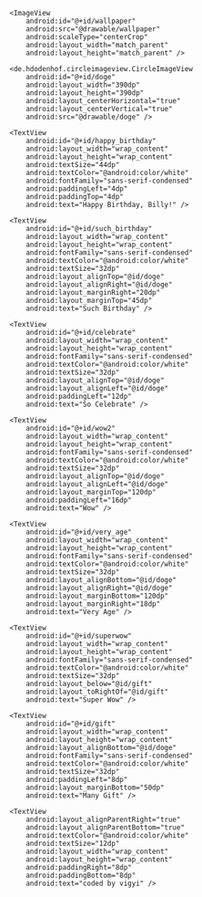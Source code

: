 <?xml version="1.0" encoding="utf-8"?>
<RelativeLayout
    xmlns:android="http://schemas.android.com/apk/res/android"
    xmlns:tools="http://schemas.android.com/tools"
    android:layout_width="match_parent"
    android:layout_height="match_parent"
    tools:context=".MainActivity">

    <ImageView
        android:id="@+id/wallpaper"
        android:src="@drawable/wallpaper"
        android:scaleType="centerCrop"
        android:layout_width="match_parent"
        android:layout_height="match_parent" />

    <de.hdodenhof.circleimageview.CircleImageView
        android:id="@+id/doge"
        android:layout_width="390dp"
        android:layout_height="390dp"
        android:layout_centerHorizontal="true"
        android:layout_centerVertical="true"
        android:src="@drawable/doge" />

    <TextView
        android:id="@+id/happy_birthday"
        android:layout_width="wrap_content"
        android:layout_height="wrap_content"
        android:textSize="44dp"
        android:textColor="@android:color/white"
        android:fontFamily="sans-serif-condensed"
        android:paddingLeft="4dp"
        android:paddingTop="4dp"
        android:text="Happy Birthday, Billy!" />

    <TextView
        android:id="@+id/such_birthday"
        android:layout_width="wrap_content"
        android:layout_height="wrap_content"
        android:fontFamily="sans-serif-condensed"
        android:textColor="@android:color/white"
        android:textSize="32dp"
        android:layout_alignTop="@id/doge"
        android:layout_alignRight="@id/doge"
        android:layout_marginRight="20dp"
        android:layout_marginTop="45dp"
        android:text="Such Birthday" />

    <TextView
        android:id="@+id/celebrate"
        android:layout_width="wrap_content"
        android:layout_height="wrap_content"
        android:fontFamily="sans-serif-condensed"
        android:textColor="@android:color/white"
        android:textSize="32dp"
        android:layout_alignTop="@id/doge"
        android:layout_alignLeft="@id/doge"
        android:paddingLeft="12dp"
        android:text="So Celebrate" />

    <TextView
        android:id="@+id/wow2"
        android:layout_width="wrap_content"
        android:layout_height="wrap_content"
        android:fontFamily="sans-serif-condensed"
        android:textColor="@android:color/white"
        android:textSize="32dp"
        android:layout_alignTop="@id/doge"
        android:layout_alignLeft="@id/doge"
        android:layout_marginTop="120dp"
        android:paddingLeft="16dp"
        android:text="Wow" />

    <TextView
        android:id="@+id/very_age"
        android:layout_width="wrap_content"
        android:layout_height="wrap_content"
        android:fontFamily="sans-serif-condensed"
        android:textColor="@android:color/white"
        android:textSize="32dp"
        android:layout_alignBottom="@id/doge"
        android:layout_alignRight="@id/doge"
        android:layout_marginBottom="120dp"
        android:layout_marginRight="18dp"
        android:text="Very Age" />

    <TextView
        android:id="@+id/superwow"
        android:layout_width="wrap_content"
        android:layout_height="wrap_content"
        android:fontFamily="sans-serif-condensed"
        android:textColor="@android:color/white"
        android:textSize="32dp"
        android:layout_below="@id/gift"
        android:layout_toRightOf="@id/gift"
        android:text="Super Wow" />

    <TextView
        android:id="@+id/gift"
        android:layout_width="wrap_content"
        android:layout_height="wrap_content"
        android:layout_alignBottom="@id/doge"
        android:fontFamily="sans-serif-condensed"
        android:textColor="@android:color/white"
        android:textSize="32dp"
        android:paddingLeft="8dp"
        android:layout_marginBottom="50dp"
        android:text="Many Gift" />

    <TextView
        android:layout_alignParentRight="true"
        android:layout_alignParentBottom="true"
        android:textColor="@android:color/white"
        android:textSize="12dp"
        android:layout_width="wrap_content"
        android:layout_height="wrap_content"
        android:paddingRight="8dp"
        android:paddingBottom="8dp"
        android:text="coded by vigyi" />

</RelativeLayout>

